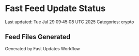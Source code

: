 # Fast Feed Update Status
Last updated: Tue Jul 29 09:45:08 UTC 2025
Categories: crypto

## Feed Files Generated

Generated by Fast Updates Workflow
